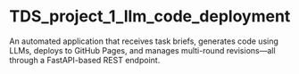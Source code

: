 # TDS_project_1_llm_code_deployment
An automated application that receives task briefs, generates code using LLMs, deploys to GitHub Pages, and manages multi-round revisions—all through a FastAPI-based REST endpoint.
